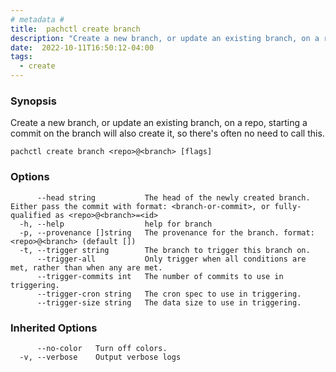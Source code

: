 ```yaml
---
# metadata # 
title:  pachctl create branch
description: "Create a new branch, or update an existing branch, on a repo, starting a commit on the branch will also create it, so there's often no need to call this."
date:  2022-10-11T16:50:12-04:00
tags:
  - create
---
```


### Synopsis

Create a new branch, or update an existing branch, on a repo, starting a commit on the branch will also create it, so there's often no need to call this.

```
pachctl create branch <repo>@<branch> [flags]
```

### Options

```
      --head string           The head of the newly created branch. Either pass the commit with format: <branch-or-commit>, or fully-qualified as <repo>@<branch>=<id>
  -h, --help                  help for branch
  -p, --provenance []string   The provenance for the branch. format: <repo>@<branch> (default [])
  -t, --trigger string        The branch to trigger this branch on.
      --trigger-all           Only trigger when all conditions are met, rather than when any are met.
      --trigger-commits int   The number of commits to use in triggering.
      --trigger-cron string   The cron spec to use in triggering.
      --trigger-size string   The data size to use in triggering.
```

### Inherited Options

```
      --no-color   Turn off colors.
  -v, --verbose    Output verbose logs
```

